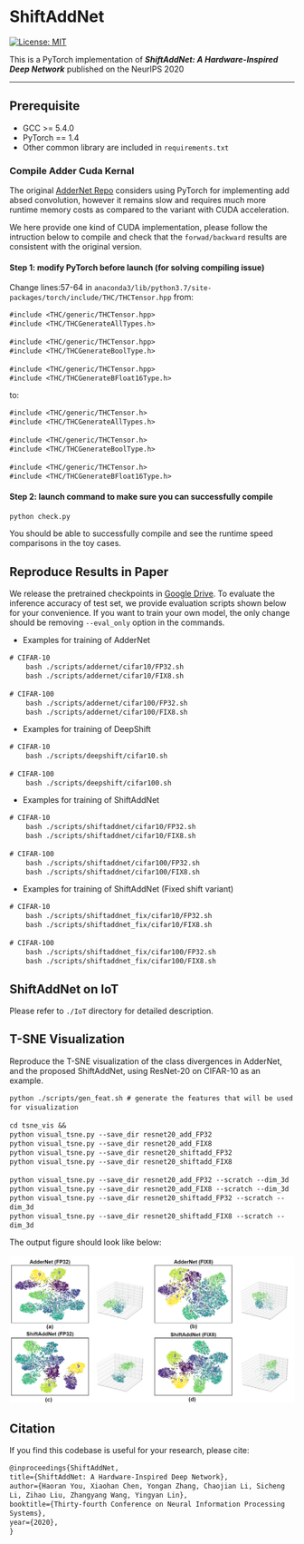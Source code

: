 # ShiftAddNet

[![License: MIT](https://img.shields.io/badge/License-MIT-success.svg)](https://opensource.org/licenses/MIT)

This is a PyTorch implementation of ***ShiftAddNet: A Hardware-Inspired Deep Network*** published on the NeurIPS 2020


---

## Prerequisite

* GCC >= 5.4.0
* PyTorch == 1.4
* Other common library are included in `requirements.txt`


### Compile Adder Cuda Kernal

The original [AdderNet Repo](https://github.com/huawei-noah/AdderNet) considers using PyTorch for implementing add absed convolution, however it remains slow and requires much more runtime memory costs as compared to the variant with CUDA acceleration.

We here provide one kind of CUDA implementation, please follow the intruction below to compile and check that the `forwad/backward` results are consistent with the original version.

#### Step 1: modify PyTorch before launch (for solving compiling issue)

Change lines:57-64 in `anaconda3/lib/python3.7/site-packages/torch/include/THC/THCTensor.hpp`
from:
````
#include <THC/generic/THCTensor.hpp>
#include <THC/THCGenerateAllTypes.h>

#include <THC/generic/THCTensor.hpp>
#include <THC/THCGenerateBoolType.h>

#include <THC/generic/THCTensor.hpp>
#include <THC/THCGenerateBFloat16Type.h>
````
to:
````
#include <THC/generic/THCTensor.h>
#include <THC/THCGenerateAllTypes.h>

#include <THC/generic/THCTensor.h>
#include <THC/THCGenerateBoolType.h>

#include <THC/generic/THCTensor.h>
#include <THC/THCGenerateBFloat16Type.h>
````

#### Step 2: launch command to make sure you can successfully compile


````
python check.py
````

You should be able to successfully compile and see the runtime speed comparisons in the toy cases.



## Reproduce Results in Paper

We release the pretrained checkpoints in [Google Drive](https://drive.google.com/drive/folders/1nON7w5-y40PPGT1NCh_n_h3RLFwP8DO6?usp=sharing). To evaluate the inference accuracy of test set, we provide evaluation scripts shown below for your convenience. If you want to train your own model, the only change should be removing `--eval_only` option in the commands.

* Examples for training of AdderNet

````
# CIFAR-10
    bash ./scripts/addernet/cifar10/FP32.sh
    bash ./scripts/addernet/cifar10/FIX8.sh

# CIFAR-100
    bash ./scripts/addernet/cifar100/FP32.sh
    bash ./scripts/addernet/cifar100/FIX8.sh
````

* Examples for training of DeepShift

````
# CIFAR-10
    bash ./scripts/deepshift/cifar10.sh

# CIFAR-100
    bash ./scripts/deepshift/cifar100.sh
````

* Examples for training of ShiftAddNet

````
# CIFAR-10
    bash ./scripts/shiftaddnet/cifar10/FP32.sh
    bash ./scripts/shiftaddnet/cifar10/FIX8.sh

# CIFAR-100
    bash ./scripts/shiftaddnet/cifar100/FP32.sh
    bash ./scripts/shiftaddnet/cifar100/FIX8.sh
````

* Examples for training of ShiftAddNet (Fixed shift variant)

````
# CIFAR-10
    bash ./scripts/shiftaddnet_fix/cifar10/FP32.sh
    bash ./scripts/shiftaddnet_fix/cifar10/FIX8.sh

# CIFAR-100
    bash ./scripts/shiftaddnet_fix/cifar100/FP32.sh
    bash ./scripts/shiftaddnet_fix/cifar100/FIX8.sh
````

## ShiftAddNet on IoT

Please refer to `./IoT` directory for detailed description.


## T-SNE Visualization

Reproduce the T-SNE visualization of the class divergences in AdderNet, and the proposed ShiftAddNet, using ResNet-20 on CIFAR-10 as an example.

````
python ./scripts/gen_feat.sh # generate the features that will be used for visualization

cd tsne_vis &&
python visual_tsne.py --save_dir resnet20_add_FP32
python visual_tsne.py --save_dir resnet20_add_FIX8
python visual_tsne.py --save_dir resnet20_shiftadd_FP32
python visual_tsne.py --save_dir resnet20_shiftadd_FIX8

python visual_tsne.py --save_dir resnet20_add_FP32 --scratch --dim_3d
python visual_tsne.py --save_dir resnet20_add_FIX8 --scratch --dim_3d
python visual_tsne.py --save_dir resnet20_shiftadd_FP32 --scratch --dim_3d
python visual_tsne.py --save_dir resnet20_shiftadd_FIX8 --scratch --dim_3d
````

The output figure should look like below:
<br><br>
![](./tsne_vis/comp.png)


## Citation

If you find this codebase is useful for your research, please cite:

````
@inproceedings{ShiftAddNet,
title={ShiftAddNet: A Hardware-Inspired Deep Network},
author={Haoran You, Xiaohan Chen, Yongan Zhang, Chaojian Li, Sicheng Li, Zihao Liu, Zhangyang Wang, Yingyan Lin},
booktitle={Thirty-fourth Conference on Neural Information Processing Systems},
year={2020},
}
````